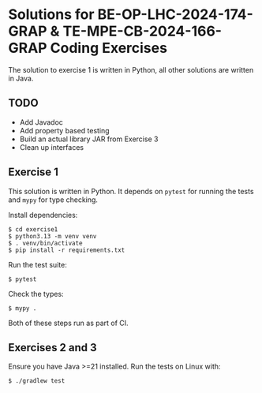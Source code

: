 # Solutions for BE-OP-LHC-2024-174-GRAP & TE-MPE-CB-2024-166-GRAP Coding Exercises

The solution to exercise 1 is written in Python, all other solutions are
written in Java.

## TODO

* Add Javadoc
* Add property based testing
* Build an actual library JAR from Exercise 3
* Clean up interfaces

## Exercise 1

This solution is written in Python. It depends on `pytest` for running the
tests and `mypy` for type checking.

Install dependencies:

```
$ cd exercise1
$ python3.13 -m venv venv
$ . venv/bin/activate
$ pip install -r requirements.txt
```

Run the test suite:

```
$ pytest
```

Check the types:

```
$ mypy .
```

Both of these steps run as part of CI.

## Exercises 2 and 3

Ensure you have Java >=21 installed. Run the tests on Linux with:

```
$ ./gradlew test
```
